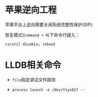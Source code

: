 # 苹果逆向工程

苹果平台上逆向需要关闭系统完整性保护(SIP):

恢复模式(`Command + R`)下命令行键入：

```
csrutil disable; reboot
```

# LLDB相关命令

- `file`指定调试文件路径

- `process launch -e /dev/ttys027 --` 
